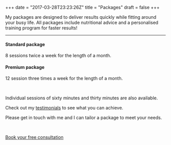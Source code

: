 +++
date = "2017-03-28T23:23:26Z"
title = "Packages"
draft = false
+++

My packages are designed to deliver results quickly while fitting around your busy life. All packages include nutritional advice and a personalised training program for faster results!

<div class="row">
<div class="col-xs-8 col-xs-offset-2">
  <hr>
</div>
</div>

#### Standard package

8 sessions twice a week for the length of a month.

#### Premium package

12 session three times a week for the length of a month.

<br>

Individual sessions of sixty minutes and thirty minutes are also available.

Check out my [testimonials](/testimonials) to see what you can achieve.

Please get in touch with me and I can tailor a package to meet your needs.

<br>

<a href="/#contact" class="btn dark-btn centered">Book your free consultation</a>
